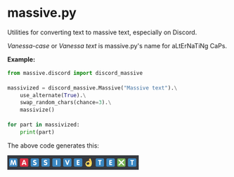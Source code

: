 # massive.py

Utilities for converting text to massive text, especially on Discord.

*Vanessa-case* or *Vanessa text* is massive.py's name for aLtErNaTiNg CaPs.

**Example:**

```python
from massive.discord import discord_massive

massivized = discord_massive.Massive("Massive text").\
    use_alternate(True).\
    swap_random_chars(chance=3).\
    massivize()

for part in massivized:
    print(part)
```

The above code generates this:

![](example.png)
